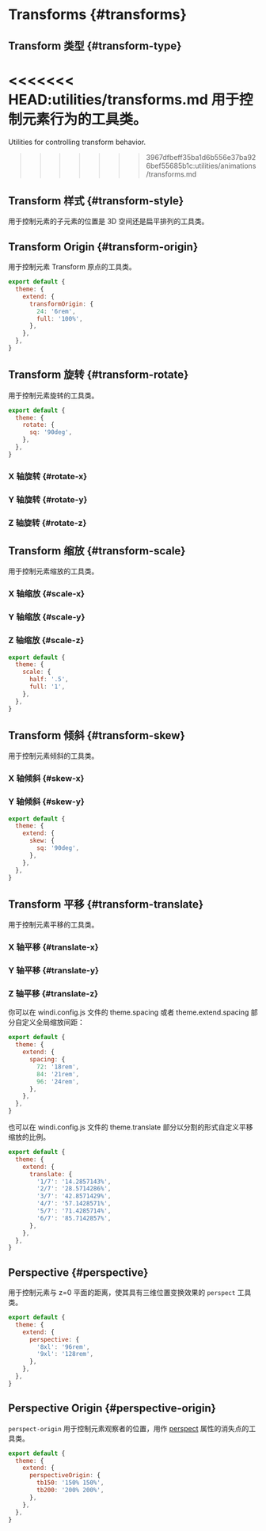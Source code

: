 # Transforms {#transforms}

## Transform 类型 {#transform-type}

<<<<<<< HEAD:utilities/transforms.md
用于控制元素行为的工具类。
=======
Utilities for controlling transform behavior.
>>>>>>> 3967dfbeff35ba1d6b556e37ba926bef55685b1c:utilities/animations/transforms.md

<PlaygroundWithVariants
  variant=''
  :variants="['', 'gpu', 'none']"
  prefix='transform'
  fixed='p-2 dark:text-white opacity-85'
  nested=true
  appended='!rotate-180 w-24 h-24'
  html='&lt;img src="/assets/logo.svg" class="w-24 h-24 {class} !rotate-180"&gt;'
/>

## Transform 样式 {#transform-style}

用于控制元素的子元素的位置是 3D 空间还是扁平排列的工具类。

<PlaygroundWithVariants
  variant='3d'
  :variants="['flat', '3d']"
  prefix='preserve'
  fixed='pl-6 pt-6'
  nested=true
  appended='w-full h-32 text-white text-4xl text-center w-full h-full backface-visible perspect-650 perspect-origin-[150%_150%] absolute flex items-center justify-center w-24 h-24 transform translate-z-12 rotate-y-180 rotate-y-90 -rotate-y-90 rotate-x-90 -rotate-x-90 bg-opacity-30 bg-opacity-70 bg-black bg-green-500 bg-red-500 bg-blue-500 bg-yellow-500 bg-pink-500'
  html='&lt;div class="w-full h-32 text-white text-4xl text-center perspect-650 perspect-origin-[150%_150%]"&gt;
  &lt;div class="w-full h-full backface-visible {class}"&gt;
    &lt;div class="absolute flex items-center justify-center w-24 h-24 bg-black bg-opacity-30 transform translate-z-12"&gt;1&lt;/div&gt;
    &lt;div class="absolute flex items-center justify-center w-24 h-24 bg-green-500 bg-opacity-70 transform rotate-y-180 translate-z-12"&gt;2&lt;/div&gt;
    &lt;div class="absolute flex items-center justify-center w-24 h-24 bg-red-500 bg-opacity-70 transform rotate-y-90 translate-z-12"&gt;3&lt;/div&gt;
    &lt;div class="absolute flex items-center justify-center w-24 h-24 bg-blue-500 bg-opacity-70 transform -rotate-y-90 translate-z-12"&gt;4&lt;/div&gt;
    &lt;div class="absolute flex items-center justify-center w-24 h-24 bg-yellow-500 bg-opacity-70 transform rotate-x-90 translate-z-12"&gt;5&lt;/div&gt;
    &lt;div class="absolute flex items-center justify-center w-24 h-24 bg-pink-500 bg-opacity-70 transform -rotate-x-90 translate-z-12"&gt;6&lt;/div&gt;
  &lt;/div&gt;
&lt;/div&gt;'
/>

## Transform Origin {#transform-origin}

用于控制元素 Transform 原点的工具类。

<PlaygroundWithVariants
  variant='center'
  :variants="['center', 'top', 'top-right', 'right', 'bottom-right', 'bottom', 'bottom-left', 'left', 'top-left']"
  prefix='origin'
  fixed='p-2 dark:text-white opacity-85 w-full h-full'
  nested=true
  appended='mx-auto transform rotate-90 w-16 h-16 bg-teal-300 rounded-full'
  html='&lt;div class="mx-auto w-16 h-16 bg-teal-300 rounded-full"&gt;
      &lt;img class="h-16 w-16 {class} transform rotate-90" src="/assets/logo.svg"&gt;
    &lt;/div&gt;'
/>

<Customizing>

```js windi.config.js
export default {
  theme: {
    extend: {
      transformOrigin: {
        24: '6rem',
        full: '100%',
      },
    },
  },
}
```

</Customizing>

## Transform 旋转 {#transform-rotate}

用于控制元素旋转的工具类。

<PlaygroundWithVariants
  variant='90'
  :variants="['0', '6', '12', '45', '72.5', '90', '180', '-180', '-90', '-72.5', '-45', '-12', '-6']"
  prefix='rotate'
  fixed='p-2 dark:text-white opacity-85'
  nested=true
  appended='w-24 h-24 transform'
  html='&lt;img src="/assets/logo.svg" class="w-24 h-24 transform {class}"&gt;'
/>

<Customizing>

```js windi.config.js
export default {
  theme: {
    rotate: {
      sq: '90deg',
    },
  },
}
```

</Customizing>

### X 轴旋转 {#rotate-x}

<PlaygroundWithVariants
  variant='30'
  :variants="['0', '6', '12', '30', '45', '72.5', '90', '180', '-180', '-90', '-72.5', '-45', '-12', '-6']"
  prefix='rotate-x'
  fixed='p-2 dark:text-white opacity-85'
  nested=true
  appended='w-24 h-24 transform'
  html='&lt;img src="/assets/logo.svg" class="w-24 h-24 transform {class}"&gt;'
/>

### Y 轴旋转 {#rotate-y}

<PlaygroundWithVariants
  variant='45'
  :variants="['0', '6', '12', '30', '45', '72.5', '90', '180', '-180', '-90', '-72.5', '-45', '-12', '-6']"
  prefix='rotate-y'
  fixed='p-2 dark:text-white opacity-85'
  nested=true
  appended='w-24 h-24 transform'
  html='&lt;img src="/assets/logo.svg" class="w-24 h-24 transform {class}"&gt;'
/>

### Z 轴旋转 {#rotate-z}

<PlaygroundWithVariants
  variant='12'
  :variants="['0', '6', '12', '30', '45', '72.5', '90', '180', '-180', '-90', '-72.5', '-45', '-12', '-6']"
  prefix='rotate-z'
  fixed='pl-6 pt-6'
  nested=true
  appended='w-full h-32 text-white text-4xl text-center w-full h-full backface-visible preserve-3d perspect-650 perspect-origin-[150%_150%] absolute flex items-center justify-center w-24 h-24 transform translate-z-12 rotate-y-180 rotate-y-90 -rotate-y-90 rotate-x-90 -rotate-x-90 bg-opacity-30 bg-opacity-70 bg-black bg-green-500 bg-red-500 bg-blue-500 bg-yellow-500 bg-pink-500'
  html='&lt;div class="w-full h-32 text-white text-4xl text-center perspect-650 perspect-origin-[150%_150%]"&gt;
  &lt;div class="w-full h-full backface-visible preserve-3d transform {class}"&gt;
    &lt;div class="absolute flex items-center justify-center w-24 h-24 bg-black bg-opacity-30 transform translate-z-12"&gt;1&lt;/div&gt;
    &lt;div class="absolute flex items-center justify-center w-24 h-24 bg-green-500 bg-opacity-70 transform rotate-y-180 translate-z-12"&gt;2&lt;/div&gt;
    &lt;div class="absolute flex items-center justify-center w-24 h-24 bg-red-500 bg-opacity-70 transform rotate-y-90 translate-z-12"&gt;3&lt;/div&gt;
    &lt;div class="absolute flex items-center justify-center w-24 h-24 bg-blue-500 bg-opacity-70 transform -rotate-y-90 translate-z-12"&gt;4&lt;/div&gt;
    &lt;div class="absolute flex items-center justify-center w-24 h-24 bg-yellow-500 bg-opacity-70 transform rotate-x-90 translate-z-12"&gt;5&lt;/div&gt;
    &lt;div class="absolute flex items-center justify-center w-24 h-24 bg-pink-500 bg-opacity-70 transform -rotate-x-90 translate-z-12"&gt;6&lt;/div&gt;
  &lt;/div&gt;
&lt;/div&gt;'
/>

## Transform 缩放 {#transform-scale}

用于控制元素缩放的工具类。

<PlaygroundWithVariants
  variant='90'
  :variants="['0', '25', '50', '75', '90', '95', '100', '105', '110', '125', '150']"
  prefix='scale'
  fixed='p-2 dark:text-white opacity-85'
  nested=true
  appended='w-24 h-24 transform'
  html='&lt;img src="/assets/logo.svg" class="w-24 h-24 transform {class}"&gt;'
/>

### X 轴缩放 {#scale-x}

<PlaygroundWithVariants
  variant='90'
  :variants="['0', '25', '50', '75', '90', '95', '100', '105', '110', '125', '150']"
  prefix='scale-x'
  fixed='p-2 dark:text-white opacity-85'
  nested=true
  appended='w-24 h-24 transform'
  html='&lt;img src="/assets/logo.svg" class="w-24 h-24 transform {class}"&gt;'
/>

### Y 轴缩放 {#scale-y}

<PlaygroundWithVariants
  variant='90'
  :variants="['0', '25', '50', '75', '90', '95', '100', '105', '110', '125', '150']"
  prefix='scale-y'
  fixed='p-2 dark:text-white opacity-85'
  nested=true
  appended='w-24 h-24 transform'
  html='&lt;img src="/assets/logo.svg" class="w-24 h-24 transform {class}"&gt;'
/>

### Z 轴缩放 {#scale-z}

<PlaygroundWithVariants
  variant='90'
  :variants="['0', '25', '50', '75', '90', '95', '100', '105', '110', '125', '150']"
  prefix='scale-z'
  fixed='pl-6 pt-6'
  nested=true
  appended='w-full h-32 text-white text-4xl text-center w-full h-full backface-visible preserve-3d perspect-650 perspect-origin-[150%_150%] absolute flex items-center justify-center w-24 h-24 transform translate-z-12 rotate-y-180 rotate-y-90 -rotate-y-90 rotate-x-90 -rotate-x-90 bg-opacity-30 bg-opacity-70 bg-black bg-green-500 bg-red-500 bg-blue-500 bg-yellow-500 bg-pink-500'
  html='&lt;div class="w-full h-32 text-white text-4xl text-center perspect-650 perspect-origin-[150%_150%]"&gt;
  &lt;div class="w-full h-full backface-visible preserve-3d transform {class}"&gt;
    &lt;div class="absolute flex items-center justify-center w-24 h-24 bg-black bg-opacity-30 transform translate-z-12"&gt;1&lt;/div&gt;
    &lt;div class="absolute flex items-center justify-center w-24 h-24 bg-green-500 bg-opacity-70 transform rotate-y-180 translate-z-12"&gt;2&lt;/div&gt;
    &lt;div class="absolute flex items-center justify-center w-24 h-24 bg-red-500 bg-opacity-70 transform rotate-y-90 translate-z-12"&gt;3&lt;/div&gt;
    &lt;div class="absolute flex items-center justify-center w-24 h-24 bg-blue-500 bg-opacity-70 transform -rotate-y-90 translate-z-12"&gt;4&lt;/div&gt;
    &lt;div class="absolute flex items-center justify-center w-24 h-24 bg-yellow-500 bg-opacity-70 transform rotate-x-90 translate-z-12"&gt;5&lt;/div&gt;
    &lt;div class="absolute flex items-center justify-center w-24 h-24 bg-pink-500 bg-opacity-70 transform -rotate-x-90 translate-z-12"&gt;6&lt;/div&gt;
  &lt;/div&gt;
&lt;/div&gt;'
/>

<Customizing>

```js windi.config.js
export default {
  theme: {
    scale: {
      half: '.5',
      full: '1',
    },
  },
}
```

</Customizing>

## Transform 倾斜 {#transform-skew}

用于控制元素倾斜的工具类。

### X 轴倾斜 {#skew-x}

<PlaygroundWithVariants
  variant='45'
  :variants="['0', '6', '12', '45', '72.5', '90', '180', '-180', '-90', '-72.5', '-45', '-12', '-6']"
  prefix='skew-x'
  fixed='p-2 dark:text-white opacity-85'
  nested=true
  appended='w-24 h-24 transform'
  html='&lt;img src="/assets/logo.svg" class="w-24 h-24 transform {class}"&gt;'
/>

### Y 轴倾斜 {#skew-y}

<PlaygroundWithVariants
  variant='45'
  :variants="['0', '6', '12', '45', '72.5', '90', '180', '-180', '-90', '-72.5', '-45', '-12', '-6']"
  prefix='skew-y'
  fixed='p-2 dark:text-white opacity-85'
  nested=true
  appended='w-24 h-24 transform'
  html='&lt;img src="/assets/logo.svg" class="w-24 h-24 transform {class}"&gt;'
/>

<Customizing>

```js windi.config.js
export default {
  theme: {
    extend: {
      skew: {
        sq: '90deg',
      },
    },
  },
}
```

</Customizing>

## Transform 平移 {#transform-translate}

用于控制元素平移的工具类。

### X 轴平移 {#translate-x}

<PlaygroundWithVariants
  variant='0'
  :variants="['0', 'px', 'full', '6', '12', '7.5', '1/2', '2/3', '3/4', '3/5', '3.5rem', '42px', '6em', '-px', '-full', '-6', '-12', '-7.5', '-1/2', '-2/3', '-3/4', '-3/5', '-3.5rem', '-42px']"
  prefix='translate-x'
  fixed='p-2 dark:text-white opacity-85'
  nested=true
  appended='w-24 h-24 transform'
  html='&lt;img src="/assets/logo.svg" class="w-24 h-24 transform {class}"&gt;'
/>

### Y 轴平移 {#translate-y}

<PlaygroundWithVariants
  variant='0'
  :variants="['0', 'px', 'full', '6', '12', '7.5', '1/2', '2/3', '3/4', '3/5', '3.5rem', '42px', '6em', '-px', '-full', '-6', '-12', '-7.5', '-1/2', '-2/3', '-3/4', '-3/5', '-3.5rem', '-42px']"
  prefix='translate-y'
  fixed='p-2 dark:text-white opacity-85'
  nested=true
  appended='w-24 h-24 transform'
  html='&lt;img src="/assets/logo.svg" class="w-24 h-24 transform {class}"&gt;'
/>

### Z 轴平移 {#translate-z}

<PlaygroundWithVariants
  variant='0'
  :variants="['0', 'px', 'full', '6', '12', '7.5', '1/2', '2/3', '3/4', '3/5', '3.5rem', '42px', '6em', '-px', '-full', '-6', '-12', '-7.5', '-1/2', '-2/3', '-3/4', '-3/5', '-3.5rem', '-42px']"
  prefix='translate-z'
  fixed='pl-6 pt-6'
  nested=true
  appended='w-full h-32 text-white text-4xl text-center w-full h-full backface-visible preserve-3d perspect-650 perspect-origin-[150%_150%] absolute flex items-center justify-center w-24 h-24 transform translate-z-12 rotate-y-180 rotate-y-90 -rotate-y-90 rotate-x-90 -rotate-x-90 bg-opacity-30 bg-opacity-70 bg-black bg-green-500 bg-red-500 bg-blue-500 bg-yellow-500 bg-pink-500'
  html='&lt;div class="w-full h-32 text-white text-4xl text-center perspect-650 perspect-origin-[150%_150%]"&gt;
  &lt;div class="w-full h-full backface-visible preserve-3d transform {class}"&gt;
    &lt;div class="absolute flex items-center justify-center w-24 h-24 bg-black bg-opacity-30 transform translate-z-12"&gt;1&lt;/div&gt;
    &lt;div class="absolute flex items-center justify-center w-24 h-24 bg-green-500 bg-opacity-70 transform rotate-y-180 translate-z-12"&gt;2&lt;/div&gt;
    &lt;div class="absolute flex items-center justify-center w-24 h-24 bg-red-500 bg-opacity-70 transform rotate-y-90 translate-z-12"&gt;3&lt;/div&gt;
    &lt;div class="absolute flex items-center justify-center w-24 h-24 bg-blue-500 bg-opacity-70 transform -rotate-y-90 translate-z-12"&gt;4&lt;/div&gt;
    &lt;div class="absolute flex items-center justify-center w-24 h-24 bg-yellow-500 bg-opacity-70 transform rotate-x-90 translate-z-12"&gt;5&lt;/div&gt;
    &lt;div class="absolute flex items-center justify-center w-24 h-24 bg-pink-500 bg-opacity-70 transform -rotate-x-90 translate-z-12"&gt;6&lt;/div&gt;
  &lt;/div&gt;
&lt;/div&gt;'
/>

<Customizing>

你可以在 windi.config.js 文件的 theme.spacing 或者 theme.extend.spacing 部分自定义全局缩放间距：

```js windi.config.js
export default {
  theme: {
    extend: {
      spacing: {
        72: '18rem',
        84: '21rem',
        96: '24rem',
      },
    },
  },
}
```

也可以在 windi.config.js 文件的 theme.translate 部分以分割的形式自定义平移缩放的比例。

```js windi.config.js
export default {
  theme: {
    extend: {
      translate: {
        '1/7': '14.2857143%',
        '2/7': '28.5714286%',
        '3/7': '42.8571429%',
        '4/7': '57.1428571%',
        '5/7': '71.4285714%',
        '6/7': '85.7142857%',
      },
    },
  },
}
```

</Customizing>

## Perspective {#perspective}

用于控制元素与 z=0 平面的距离，使其具有三维位置变换效果的 `perspect` 工具类。

<PlaygroundWithVariants
  variant='lg'
  :variants="['none', 'xs', 'sm', 'md', 'lg', 'xl', '2xl', '3xl', '4xl', '5xl', '6xl', '7xl', '100', '200', '300', '400', '500', '600', '700', '800px', '23rem']"
  prefix='perspect'
  fixed='pl-6 pt-6'
  nested=true
  appended='w-full h-32 text-white text-4xl text-center w-full h-full backface-visible preserve-3d perspect-650 perspect-origin-[150%_150%] absolute flex items-center justify-center w-24 h-24 transform translate-z-12 rotate-y-180 rotate-y-90 -rotate-y-90 rotate-x-90 -rotate-x-90 bg-opacity-30 bg-opacity-70 bg-black bg-green-500 bg-red-500 bg-blue-500 bg-yellow-500 bg-pink-500'
  html='&lt;div class="w-full h-32 text-white text-4xl text-center {class} perspect-origin-[150%_150%]"&gt;
  &lt;div class="w-full h-full backface-visible preserve-3d"&gt;
    &lt;div class="absolute flex items-center justify-center w-24 h-24 bg-black bg-opacity-30 transform translate-z-12"&gt;1&lt;/div&gt;
    &lt;div class="absolute flex items-center justify-center w-24 h-24 bg-green-500 bg-opacity-70 transform rotate-y-180 translate-z-12"&gt;2&lt;/div&gt;
    &lt;div class="absolute flex items-center justify-center w-24 h-24 bg-red-500 bg-opacity-70 transform rotate-y-90 translate-z-12"&gt;3&lt;/div&gt;
    &lt;div class="absolute flex items-center justify-center w-24 h-24 bg-blue-500 bg-opacity-70 transform -rotate-y-90 translate-z-12"&gt;4&lt;/div&gt;
    &lt;div class="absolute flex items-center justify-center w-24 h-24 bg-yellow-500 bg-opacity-70 transform rotate-x-90 translate-z-12"&gt;5&lt;/div&gt;
    &lt;div class="absolute flex items-center justify-center w-24 h-24 bg-pink-500 bg-opacity-70 transform -rotate-x-90 translate-z-12"&gt;6&lt;/div&gt;
  &lt;/div&gt;
&lt;/div&gt;'
/>

<Customizing>

```js windi.config.js
export default {
  theme: {
    extend: {
      perspective: {
        '8xl': '96rem',
        '9xl': '128rem',
      },
    },
  },
}
```

</Customizing>


## Perspective Origin {#perspective-origin}

`perspect-origin` 用于控制元素观察者的位置，用作 [perspect](#perspective) 属性的消失点的工具类。

<PlaygroundWithVariants
   variant='center'
  :variants="['center', 'top', 'top-right', 'right', 'bottom-right', 'bottom', 'bottom-left', 'left', 'top-left', '[150%]', '[-150%]', '[150%_150%]']"
  prefix='perspect-origin'
  fixed='pl-6 pt-6'
  nested=true
  appended='w-full h-32 text-white text-4xl text-center w-full h-full backface-visible preserve-3d perspect-650 absolute flex items-center justify-center w-24 h-24 transform translate-z-12 rotate-y-180 rotate-y-90 -rotate-y-90 rotate-x-90 -rotate-x-90 bg-opacity-30 bg-opacity-70 bg-black bg-green-500 bg-red-500 bg-blue-500 bg-yellow-500 bg-pink-500'
  html='&lt;div class="w-full h-32 text-white text-4xl text-center perspect-650 {class}"&gt;
  &lt;div class="w-full h-full backface-visible preserve-3d"&gt;
    &lt;div class="absolute flex items-center justify-center w-24 h-24 bg-black bg-opacity-30 transform translate-z-12"&gt;1&lt;/div&gt;
    &lt;div class="absolute flex items-center justify-center w-24 h-24 bg-green-500 bg-opacity-70 transform rotate-y-180 translate-z-12"&gt;2&lt;/div&gt;
    &lt;div class="absolute flex items-center justify-center w-24 h-24 bg-red-500 bg-opacity-70 transform rotate-y-90 translate-z-12"&gt;3&lt;/div&gt;
    &lt;div class="absolute flex items-center justify-center w-24 h-24 bg-blue-500 bg-opacity-70 transform -rotate-y-90 translate-z-12"&gt;4&lt;/div&gt;
    &lt;div class="absolute flex items-center justify-center w-24 h-24 bg-yellow-500 bg-opacity-70 transform rotate-x-90 translate-z-12"&gt;5&lt;/div&gt;
    &lt;div class="absolute flex items-center justify-center w-24 h-24 bg-pink-500 bg-opacity-70 transform -rotate-x-90 translate-z-12"&gt;6&lt;/div&gt;
  &lt;/div&gt;
&lt;/div&gt;'
/>

<Customizing>

```js windi.config.js
export default {
  theme: {
    extend: {
      perspectiveOrigin: {
        tb150: '150% 150%',
        tb200: '200% 200%',
      },
    },
  },
}
```

</Customizing>
